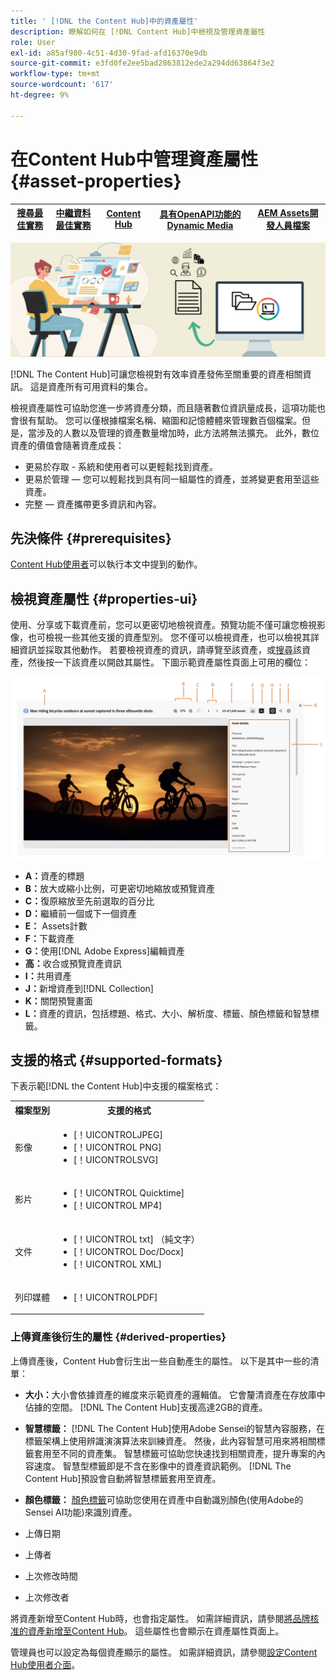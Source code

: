 ```yaml
---
title: ' [!DNL the Content Hub]中的資產屬性'
description: 瞭解如何在 [!DNL Content Hub]中檢視及管理資產屬性
role: User
exl-id: a85af980-4c51-4d30-9fad-afd16370e9db
source-git-commit: e3fd0fe2ee5bad2863812ede2a294dd63864f3e2
workflow-type: tm+mt
source-wordcount: '617'
ht-degree: 9%

---
```


# 在Content Hub中管理資產屬性 {#asset-properties}

| [搜尋最佳實務](/help/assets/search-best-practices.md) | [中繼資料最佳實務](/help/assets/metadata-best-practices.md) | [Content Hub](/help/assets/product-overview.md) | [具有OpenAPI功能的Dynamic Media](/help/assets/dynamic-media-open-apis-overview.md) | [AEM Assets開發人員檔案](https://developer.adobe.com/experience-cloud/experience-manager-apis/) |
| ------------- | --------------------------- |---------|----|-----|

![中繼資料橫幅影像](assets/metadata-banner-image.png)

[!DNL The Content Hub]可讓您檢視對有效率資產發佈至關重要的資產相關資訊。 這是資產所有可用資料的集合。

檢視資產屬性可協助您進一步將資產分類，而且隨著數位資訊量成長，這項功能也會很有幫助。 您可以僅根據檔案名稱、縮圖和記憶體體來管理數百個檔案。但是，當涉及的人數以及管理的資產數量增加時，此方法將無法擴充。 此外，數位資產的價值會隨著資產成長：

* 更易於存取 - 系統和使用者可以更輕鬆找到資產。
* 更易於管理 — 您可以輕鬆找到具有同一組屬性的資產，並將變更套用至這些資產。
* 完整 — 資產攜帶更多資訊和內容。

## 先決條件 {#prerequisites}

[Content Hub使用者](deploy-content-hub.md#onboard-content-hub-users)可以執行本文中提到的動作。

## 檢視資產屬性 {#properties-ui}

使用、分享或下載資產前，您可以更密切地檢視資產。預覽功能不僅可讓您檢視影像，也可檢視一些其他支援的資產型別。 您不僅可以檢視資產，也可以檢視其詳細資訊並採取其他動作。 若要檢視資產的資訊，請導覽至該資產，或[搜尋](search-assets.md)該資產，然後按一下該資產以開啟其屬性。 下圖示範資產屬性頁面上可用的欄位：

![資產UI的屬性](assets/properties-ui.png)

* **A：**&#x200B;資產的標題
* **B：**&#x200B;放大或縮小比例，可更密切地縮放或預覽資產
* **C：**&#x200B;復原縮放至先前選取的百分比
* **D：**&#x200B;繼續前一個或下一個資產
* **E：** Assets計數
* **F：**&#x200B;下載資產
* **G：**&#x200B;使用[!DNL Adobe Express]編輯資產
* **高：**&#x200B;收合或預覽資產資訊
* **I：**&#x200B;共用資產
* **J：**&#x200B;新增資產到[!DNL Collection]
* **K：**&#x200B;關閉預覽畫面
* **L：**&#x200B;資產的資訊，包括標題、格式、大小、解析度、標籤、顏色標籤和智慧標籤。

## 支援的格式 {#supported-formats}

下表示範[!DNL the Content Hub]中支援的檔案格式：

<table> 
    <tbody>
     <tr>
      <th><strong>檔案型別</strong></th>
      <th><strong>支援的格式</strong></th>
     </tr>
     <tr>
      <td>影像</td>
      <td>
        <ul>
            <li>[！UICONTROLJPEG]</li> 
            <li>[！UICONTROL PNG]</li> 
            <li>[！UICONTROLSVG]</li>
        </ul>
      </td>
     </tr>
     <tr>
      <td>影片</td>
      <td>
        <ul>
            <li>[！UICONTROL Quicktime]</li>  
            <li>[！UICONTROL MP4]</li> 
        </ul>
      </td>
     </tr>
      <tr>
      <td>文件</td>
      <td>
        <ul>
            <li>[！UICONTROL txt] （純文字）</li>  
            <li>[！UICONTROL Doc/Docx]</li> 
            <li>[！UICONTROL XML]</li>
        </ul>
      </td>
     </tr>
     <tr>
      <td>列印媒體</td>
      <td>
        <ul>
            <li>[！UICONTROLPDF]</li>  
        </ul>
      </td>
     </tr>  
    </tbody>
   </table>

### 上傳資產後衍生的屬性 {#derived-properties}

上傳資產後，Content Hub會衍生出一些自動產生的屬性。 以下是其中一些的清單：

* **大小：**&#x200B;大小會依據資產的維度來示範資產的邏輯值。 它會釐清資產在存放庫中佔據的空間。 [!DNL The Content Hub]支援高達2GB的資產。

<!--* **Tags:** Tags help you categorize assets that can be browsed and searched more efficiently. Tagging helps in propagating the appropriate taxonomy to other users and workflows. -->

* **智慧標籤：** [!DNL The Content Hub]使用Adobe Sensei的智慧內容服務，在標籤架構上使用辨識演演算法來訓練資產。 然後，此內容智慧可用來將相關標籤套用至不同的資產集。 智慧標籤可協助您快速找到相關資產，提升專案的內容速度。 智慧型標籤即是不含在影像中的資產資訊範例。 [!DNL The Content Hub]預設會自動將智慧標籤套用至資產。

* **顏色標籤：** [顏色標籤](#https://experienceleague.adobe.com/docs/experience-manager-cloud-service/content/assets/manage/color-tag-images.html?lang=en)可協助您使用在資產中自動識別顏色(使用Adobe的Sensei AI功能)來識別資產。

* 上傳日期

* 上傳者

* 上次修改時間

* 上次修改者

將資產新增至Content Hub時，也會指定屬性。 如需詳細資訊，請參閱[將品牌核准的資產新增至Content Hub](upload-brand-approved-assets.md)。 這些屬性也會顯示在資產屬性頁面上。

管理員也可以設定為每個資產顯示的屬性。 如需詳細資訊，請參閱[設定Content Hub使用者介面](configure-content-hub-ui-options.md#configure-asset-details-content-hub)。

<!--

### Date range {#date-range} 

The date range allows you to select dates you want to see the assets. You can customize date range by choosing the start and end dates. 

-->
